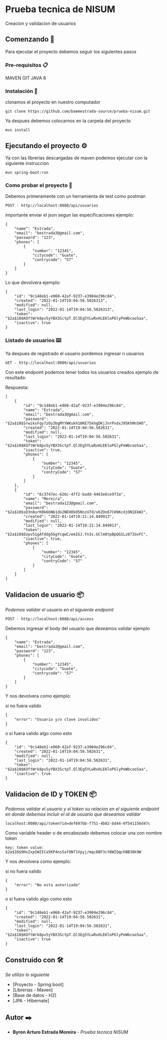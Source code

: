 # Prueba tecnica de NISUM

Creacion y validacion de usuarios

## Comenzando 🚀

Para ejecutar el proyecto debemos seguir los siguientes pasos

### Pre-requisitos 📋

MAVEN
GIT
JAVA 8


### Instalación 🔧

clonamos el proyecto en nuestro computador

```
git clone https://github.com/baemestrada-source/prueba-nisum.git
```

Ya despues debemos colocarnos en la carpeta del proyecto

```
mvn install
```

## Ejecutando el proyecto ⚙️

Ya con las librerias descargadas de maven podemos ejecutar con la siguiente instruccion

```
mvn spring-boot:run
```

### Como probar el proyecto 🔩

Debemos primeramente con un herramienta de test como postman

```
POST - http://localhost:8080/api/usuarios
```

importante enviar el json segun las especificaciones ejemplo:

```
{
    "name": "Estrada", 
    "email": "bestrada3@gmail.com", 
    "password": "123",
    "phones": [ 
        {
            "number": "12345",
            "citycode": "Guate",
            "contrycode": "57"
        } 
    ] 
}
```
Lo que devolvera ejemplo:

```
{
    "id": "9c148eb1-e960-42af-9237-e3904e296c84",
    "created": "2022-01-14T19:04:56.5026313",
    "modified": null,
    "last_login": "2022-01-14T19:04:56.5026313",
    "token": "$2a$10$KOftWrk8pv5yYBX3SctpT.Ql3Eg5YLwRxHLEKloPGlyPeWbcoo5aa",
    "isactive": true
}
```


### Listado de usuarios ⌨️

Ya despues de registrado el usuario pordemos ingresar n usuarios

```
GET - http://localhost:8080/api/usuarios
```

Con este endpoint podemos tener todos los usuarios creados ejemplo de resultado:

Respuesta:

```
[
    {
        "id": "9c148eb1-e960-42af-9237-e3904e296c84",
        "name": "Estrada",
        "email": "bestrada3@gmail.com",
        "password": "$2a$10$SrwiksFqy7zOy3bgMYYWKukh10KE75khgDKjJnrPxdxJ95KhMnSHO",
        "created": "2022-01-14T19:04:56.502631",
        "modified": null,
        "last_login": "2022-01-14T19:04:56.502631",
        "token": "$2a$10$KOftWrk8pv5yYBX3SctpT.Ql3Eg5YLwRxHLEKloPGlyPeWbcoo5aa",
        "isactive": true,
        "phones": [
            {
                "number": "12345",
                "cityCode": "Guate",
                "contryCode": "57"
            }
        ]
    },
    {
        "id": "6c3747ec-626c-4ff2-badd-4463e6ce9f3a",
        "name": "Moreira",
        "email": "bestrada123@gmail.com",
        "password": "$2a$10$sD3n8urK0k6bN61do2NEHOkO5NnzU7d/xKZOn67CH9KcdjON1EkW2",
        "created": "2022-01-14T19:21:14.849913",
        "modified": null,
        "last_login": "2022-01-14T19:21:14.849913",
        "token": "$2a$10$Ozpv51gAfddg5GgYcqwC/emIGJ.Yn3s.GClm8tpBpQG1Lz87IGvFC",
        "isactive": true,
        "phones": [
            {
                "number": "12345",
                "cityCode": "Guate",
                "contryCode": "57"
            }
        ]
    }
]
```

## Validacion de usuario 📦

_Podemos validar el usuario en el siguiente endpoint_

```
POST - http://localhost:8080/api/access
```

Debemos ingresar el body del usuario que deseamos validar ejemplo

```
{
    "name": "Estrada", 
    "email": "bestrada2@gmail.com", 
    "password": "123",
    "phones": [ 
        {
            "number": "12345",
            "citycode": "Guate",
            "contrycode": "57"
        } 
    ] 
}
```

Y nos devolvera como ejemplo:

si no fuera valido
```
{
    "error": "Usuario y/o clave invalidos"
}
```
o si fuera valido algo como esto
```
{
    "id": "9c148eb1-e960-42af-9237-e3904e296c84",
    "created": "2022-01-14T19:04:56.502631",
    "modified": null,
    "last_login": "2022-01-14T19:04:56.502631",
    "token": "$2a$10$KOftWrk8pv5yYBX3SctpT.Ql3Eg5YLwRxHLEKloPGlyPeWbcoo5aa",
    "isactive": true
}
```


## Validacion de ID y TOKEN 📦

_Podemos validar el usuario y el token su relacion en el siguiente endpoint en donde debemos incluir el id de usuario que deseamos validar_

```
localhost:8080/api/token?id=def697bb-f751-4b82-bd44-0f541156d47c
```

Como variable header o de encabezado debemos colocar una con nombre token

```
key: token value: $2a$10$9HsZxpSWZICa5KP4ns5afON71Vpyj/mqc8BF3cY8WIQqchBB30k9W
```

Y nos devolvera como ejemplo:

si no fuera valido
```
{
    "error": "No esta autorizado"
}
```
o si fuera valido algo como esto
```
{
    "id": "9c148eb1-e960-42af-9237-e3904e296c84",
    "created": "2022-01-14T19:04:56.502631",
    "modified": null,
    "last_login": "2022-01-14T19:04:56.502631",
    "token": "$2a$10$KOftWrk8pv5yYBX3SctpT.Ql3Eg5YLwRxHLEKloPGlyPeWbcoo5aa",
    "isactive": true
}
```

## Construido con 🛠️

_Se utilizo lo siguiente_

* [Proyecto - Spring boot]
* [Librerias - Maven]
* [Base de datos - H2]
* [JPA - Hibernate]

## Autor ✒️

* **Byron Arturo Estrada Moreira** - *Prueba tecnica NISUM* 
